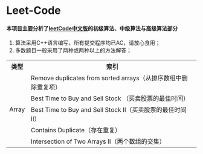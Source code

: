 # Leet-Code
#### 本项目主要分析了[leetCode中文版](https://leetcode-cn.com/)的初级算法、中级算法与高级算法部分

1. 算法采用C++语言编写，所有提交程序均已AC，请放心食用；
2. 多数题目一般采用了两种或两种以上的方法解答；

<table>
  <tr style="text-align:center">
    <th>类型</th>
    <th>索引</th>
 	</tr>
  <tr>
    <td rowspan="12">Array</td>
    <td>Remove duplicates from sorted arrays（从排序数组中删除重复项）</td>
  </tr>
  <tr>
    <td>Best Time to Buy and Sell Stock （买卖股票的最佳时间）</td>
  </tr>
  <tr>
    <td>Best Time to Buy and Sell Stock Ⅱ（买卖股票的最佳时间 Ⅱ）</td>
  </tr>
  <tr>
    <td>Contains Duplicate（存在重复）</td>
  </tr>
  <tr>
    <td>Intersection of Two Arrays II（两个数组的交集）</td>
  </tr>
</table>








